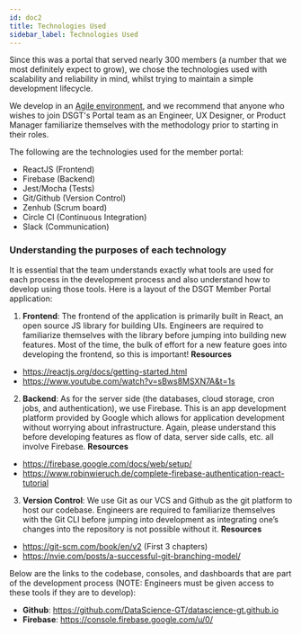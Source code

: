 ```yaml
---
id: doc2
title: Technologies Used
sidebar_label: Technologies Used
---
```


Since this was a portal that served nearly 300 members (a number that we most definitely expect to grow), we chose the technologies used with scalability and reliability in mind, whilst trying to maintain a simple development lifecycle. 

We develop in an [Agile environment](https://linchpinseo.com/the-agile-method/), and we recommend that anyone who wishes to join DSGT's Portal team as an Engineer, UX Designer, or Product Manager familiarize themselves with the methodology prior to starting in their roles.

The following are the technologies used for the member portal:

- ReactJS (Frontend)
- Firebase (Backend)
- Jest/Mocha (Tests)
- Git/Github (Version Control)
- Zenhub (Scrum board)
- Circle CI (Continuous Integration)
- Slack (Communication)

### Understanding the purposes of each technology

It is essential that the team understands exactly what tools are used for each process in the development process and also understand how to develop using those tools. Here is a layout of the DSGT Member Portal application:
1. **Frontend**: The frontend of the application is primarily built in React, an open source JS library for building UIs. Engineers are required to familiarize themselves with the library before jumping into building new features. Most of the time, the bulk of effort for a new feature goes into developing the frontend, so this is important!
**Resources**
- https://reactjs.org/docs/getting-started.html
- https://www.youtube.com/watch?v=sBws8MSXN7A&t=1s
2. **Backend**: As for the server side (the databases, cloud storage, cron jobs, and authentication), we use Firebase. This is an app development platform provided by Google which allows for application development without worrying about infrastructure. Again, please understand this before developing features as flow of data, server side calls, etc. all involve Firebase.
**Resources**
- https://firebase.google.com/docs/web/setup/
- https://www.robinwieruch.de/complete-firebase-authentication-react-tutorial

3. **Version Control**: We use Git as our VCS and Github as the git platform to host our codebase. Engineers are required to familiarize themselves with the Git CLI before jumping into development as integrating one’s changes into the repository is not possible without it.
**Resources**
- https://git-scm.com/book/en/v2 (First 3 chapters)
- https://nvie.com/posts/a-successful-git-branching-model/

Below are the links to the codebase, consoles, and dashboards that are part of the development process (NOTE: Engineers must be given access to these tools if they are to develop):

- **Github**: https://github.com/DataScience-GT/datascience-gt.github.io
- **Firebase**: https://console.firebase.google.com/u/0/
